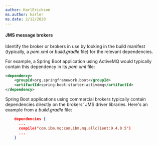 ```yaml
---
author: KarlErickson
ms.author: karler
ms.date: 2/12/2020
---
```


#### JMS message brokers

Identify the broker or brokers in use by looking in the build manifest (typically, a *pom.xml* or *build.gradle* file) for the relevant dependencies.

For example, a Spring Boot application using ActiveMQ would typically contain this dependency in its *pom.xml* file:

```xml
<dependency>
    <groupId>org.springframework.boot</groupId>
    <artifactId>spring-boot-starter-activemq</artifactId>
</dependency>
```

Spring Boot applications using commercial brokers typically contain dependencies directly on the brokers' JMS driver libraries. Here's an example from a *build.gradle* file:

```json
    dependencies {
      ...
      compile("com.ibm.mq:com.ibm.mq.allclient:9.4.0.5")
      ...
    }
```
